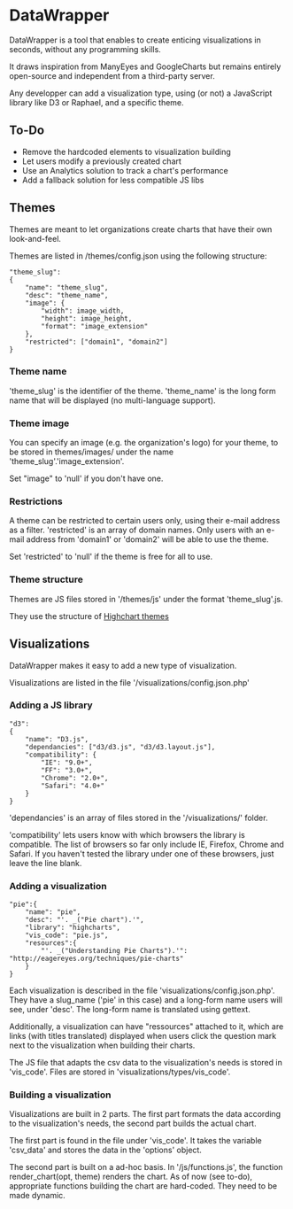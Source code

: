 DataWrapper
====================

DataWrapper is a tool that enables to create enticing visualizations in seconds, without any programming skills.

It draws inspiration from ManyEyes and GoogleCharts but remains entirely open-source and independent from a third-party server.

Any developper can add a visualization type, using (or not) a JavaScript library like D3 or Raphael, and a specific theme.

To-Do
---------------------

* Remove the hardcoded elements to visualization building
* Let users modify a previously created chart
* Use an Analytics solution to track a chart's performance
* Add a fallback solution for less compatible JS libs

Themes
---------------------

Themes are meant to let organizations create charts that have their own look-and-feel.

Themes are listed in /themes/config.json using the following structure:

	"theme_slug":
	{
	    "name": "theme_slug",
	    "desc": "theme_name",
	    "image": {
	        "width": image_width,
	        "height": image_height,
	        "format": "image_extension"
	    },
	    "restricted": ["domain1", "domain2"]
	}

### Theme name

'theme_slug' is the identifier of the theme. 'theme_name' is the long form name that will be displayed (no multi-language support). 

### Theme image

You can specify an image (e.g. the organization's logo) for your theme, to be stored in themes/images/ under the name 'theme_slug'.'image_extension'.

Set "image" to 'null' if you don't have one.

### Restrictions

A theme can be restricted to certain users only, using their e-mail address as a filter. 'restricted' is an array of domain names. Only users with an e-mail address from 'domain1' or 'domain2' will be able to use the theme.

Set 'restricted' to 'null' if the theme is free for all to use.

### Theme structure

Themes are JS files stored in '/themes/js' under the format 'theme_slug'.js.

They use the structure of [Highchart themes](http://www.highcharts.com/ref/#plotOptions)

Visualizations
---------------------

DataWrapper makes it easy to add a new type of visualization.

Visualizations are listed in the file '/visualizations/config.json.php'

### Adding a JS library

	"d3":
	{
	    "name": "D3.js",
	    "dependancies": ["d3/d3.js", "d3/d3.layout.js"],
	    "compatibility": {
	        "IE": "9.0+",
	        "FF": "3.0+",
	        "Chrome": "2.0+",
	        "Safari": "4.0+" 
	    }
	}

'dependancies' is an array of files stored in the '/visualizations/' folder.

'compatibility' lets users know with which browsers the library is compatible. The list of browsers so far only include IE, Firefox, Chrome and Safari. If you haven't tested the library under one of these browsers, just leave the line blank.

### Adding a visualization

	"pie":{
	    "name": "pie",
	    "desc": "'. _("Pie chart").'",
	    "library": "highcharts",
	    "vis_code": "pie.js",
	    "resources":{
	        "'. _("Understanding Pie Charts").'": "http://eagereyes.org/techniques/pie-charts"
	    }
	}

Each visualization is described in the file 'visualizations/config.json.php'. They have a slug_name ('pie' in this case) and a long-form name users will see, under 'desc'. The long-form name is translated using gettext.

Additionally, a visualization can have "ressources" attached to it, which are links (with titles translated) displayed when users click the question mark next to the visualization when building their charts.

The JS file that adapts the csv data to the visualization's needs is stored in 'vis_code'. Files are stored in 'visualizations/types/vis_code'.

### Building a visualization

Visualizations are built in 2 parts. The first part formats the data according to the visualization's needs, the second part builds the actual chart.

The first part is found in the file under 'vis_code'. It takes the variable 'csv_data' and stores the data in the 'options' object.

The second part is built on a ad-hoc basis. In '/js/functions.js', the function render_chart(opt, theme) renders the chart. As of now (see to-do), appropriate functions building the chart are hard-coded. They need to be made dynamic.